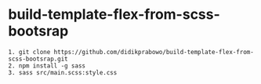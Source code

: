 # build-template-flex-from-scss-bootsrap
```
1. git clone https://github.com/didikprabowo/build-template-flex-from-scss-bootsrap.git
2. npm install -g sass
3. sass src/main.scss:style.css 

```